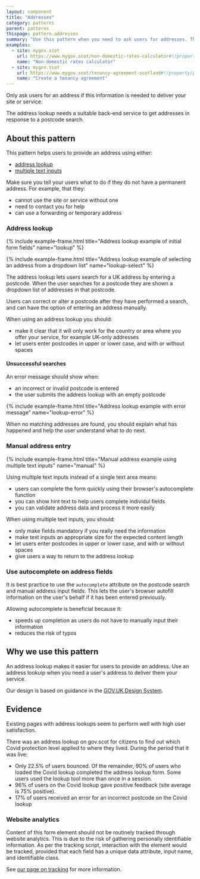 ```yaml
---
layout: component
title: "Addresses"
category: patterns
parent: patterns
thispage: pattern.addresses
summary: "Use this pattern when you need to ask users for addresses. This could be their own address or an address of a third party."
examples:
  - site: mygov.scot
    url: https://www.mygov.scot/non-domestic-rates-calculator#!/property/
    name: "Non-domestic rates calculator"
  - site: mygov.scot
    url: https://www.mygov.scot/tenancy-agreement-scotland#!/property/property-details/
    name: "Create a tenancy agreement"
---
```


Only ask users for an address if this information is needed to deliver your site or service.

<div class="ds_inset-text">
  <div class="ds_inset-text__text">
    The address lookup needs a suitable back-end service to get addresses in response to a postcode search.
  </div>
</div>




## About this pattern

This pattern helps users to provide an address using either:

- [address lookup](#address-lookup)
- [multiple text inputs](#manual-address-entry)

Make sure you tell your users what to do if they do not have a permanent address. For example, that they:

- cannot use the site or service without one
- need to contact you for help
- can use a forwarding or temporary address




### Address lookup

{% include example-frame.html title="Address lookup example of initial form fields" name="lookup" %}

{% include example-frame.html title="Address lookup example of selecting an address from a dropdown list" name="lookup-select" %}

The address lookup lets users search for a UK address by entering a postcode. When the user searches for a postcode they are shown a dropdown list of addresses in that postcode.

Users can correct or alter a postcode after they have performed a search, and can have the option of entering an address manually.

When using an address lookup you should:

- make it clear that it will only work for the country or area where you offer your service, for example UK-only addresses
- let users enter postcodes in upper or lower case, and with or without spaces




#### Unsuccessful searches

An error message should show when:

- an incorrect or invalid postcode is entered
- the user submits the address lookup with an empty postcode

{% include example-frame.html title="Address lookup example with error message" name="lookup-error" %}

When no matching addresses are found, you should explain what has happened and help the user understand what to do next.




### Manual address entry

{% include example-frame.html title="Manual address example using multiple text inputs" name="manual" %}

Using multiple text inputs instead of a single text area means:

- users can complete the form quickly using their browser's autocomplete function
- you can show hint text to help users complete individul fields
- you can validate address data and process it more easily

When using multiple text inputs, you should:

- only make fields mandatory if you really need the information
- make text inputs an appropriate size for the expected content length
- let users enter postcodes in upper or lower case, and with or without spaces
- give users a way to return to the address lookup




### Use autocomplete on address fields

It is best practice to use the `autocomplete` attribute on the postcode search and manual address input fields. This lets the user's browser autofill information on the user's behalf if it has been entered previously. 

Allowing autocomplete is beneficial because it:

- speeds up completion as users do not have to manually input their information
- reduces the risk of typos




## Why we use this pattern

An address lookup makes it easier for users to provide an address. Use an address lookuip when you need a user's address to deliver them your service.

Our design is based on guidance in the [GOV.UK Design System](https://design-system.service.gov.uk/patterns/addresses/).




## Evidence

Existing pages with address lookups seem to perform well with high user satisfaction.

There was an address lookup on gov.scot for citizens to find out which Covid protection level applied to where they lived. During the period that it was live: 

- Only 22.5% of users bounced. Of the remainder, 90% of users who loaded the Covid lookup completed the address lookup form. Some users used the lookup tool more than once in a session.
- 96% of users on the Covid lookup gave positive feedback (site average is 75% positive).
- 17% of users received an error for an incorrect postcode on the Covid lookup




### Website analytics

Content of this form element should not be routinely tracked through website analytics. This is due to the risk of gathering personally identifiable information. As per the tracking script, interaction with the element would be tracked, provided that each field has a unique data attribute, input name, and identifiable class.

See [our page on tracking](/get-started/tracking) for more information.
